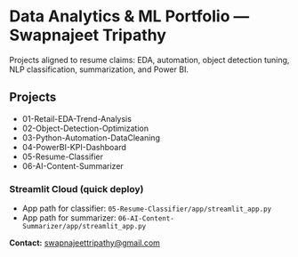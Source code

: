 # Data Analytics & ML Portfolio — Swapnajeet Tripathy

Projects aligned to resume claims: EDA, automation, object detection tuning, NLP classification, summarization, and Power BI.

## Projects
- 01-Retail-EDA-Trend-Analysis
- 02-Object-Detection-Optimization
- 03-Python-Automation-DataCleaning
- 04-PowerBI-KPI-Dashboard
- 05-Resume-Classifier
- 06-AI-Content-Summarizer

### Streamlit Cloud (quick deploy)
- App path for classifier: `05-Resume-Classifier/app/streamlit_app.py`
- App path for summarizer: `06-AI-Content-Summarizer/app/streamlit_app.py`

**Contact:** swapnajeettripathy@gmail.com
